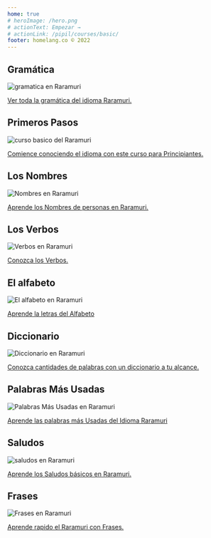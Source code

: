 ```yaml
---
home: true
# heroImage: /hero.png
# actionText: Empezar →
# actionLink: /pipil/courses/basic/
footer: homelang.co © 2022  
---
```


<div class="features">
  <div class="feature">
    <h2>Gramática </h2>
    <img src="/home/grammar.jpg" alt="gramatica en Raramuri">
    <p><a href="/mx/raramuri/grammar/guide/">Ver toda la gramática del idioma Raramuri.</a></p>
  </div>
  <div class="feature">
    <h2>Primeros Pasos</h2>
    <img src="/home/courses.jpg" alt="curso basico del Raramuri">
    <p><a href="/mx/raramuri/courses/basic/">Comience conociendo el idioma con este curso para Principiantes.</a></p>
  </div>
  <div class="feature">
    <h2>Los Nombres</h2>
    <img src="/home/people.jpg" alt="Nombres en Raramuri">
    <p><a href="/mx/raramuri/vocabulary/people/">Aprende los Nombres de personas en Raramuri.</a></p>
  </div>
   <div class="feature">
    <h2>Los Verbos </h2>
    <img src="/home/verbs.png" alt="Verbos en Raramuri">
    <p><a href="/mx/raramuri/grammar/verbs/">Conozca los Verbos.</a></p>
  </div>
  <div class="feature">
    <h2>El alfabeto</h2>
    <img src="/home/alphabet.jpg" alt="El alfabeto en Raramuri">
    <p><a href="/mx/raramuri/grammar/alphabet/">Aprende la letras del Alfabeto</a></p>
  </div>
     <div class="feature">
    <h2>Diccionario</h2>
    <img src="/home/dictionary.jpg" alt="Diccionario en Raramuri">
    <p><a href="/mx/raramuri/dictionary/">Conozca cantidades de palabras con un diccionario a tu alcance.</a></p>
  </div>
  <div class="feature">
    <h2>Palabras Más Usadas</h2>
    <img src="/home/more_used.jpg" alt="Palabras Más Usadas en Raramuri">
    <p><a href="/mx/raramuri/vocabulary/more_used/">Aprende las palabras más Usadas del Idioma Raramuri</a></p>
  </div>
    <div class="feature">
    <h2>Saludos</h2>
    <img src="/home/greetings.jpg" alt="saludos en Raramuri">
    <p><a href="/mx/raramuri/vocabulary/greetings/">Aprende los Saludos básicos en Raramuri.</a></p>
  </div>
   <div class="feature">
    <h2>Frases</h2>
    <img src="/home/phrases.jpg" alt="Frases en Raramuri">
    <p><a href="/mx/raramuri/vocabulary/phrases/">Aprende rapido el Raramuri con Frases.</a></p>
  </div>
</div>

<!-- <counter/> -->